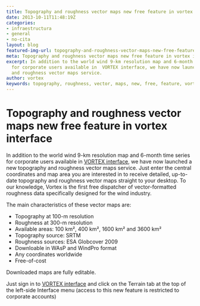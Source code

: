```yaml
---
title: Topography and roughness vector maps new free feature in vortex interface
date: 2013-10-11T11:48:19Z
categories:
- infraestructura
- general
- no-cita
layout: blog
featured-img-url: topography-and-roughness-vector-maps-new-free-feature-in-vortex-interface.png
meta: Topography and roughness vector maps new free feature in vortex interface
excerpt: In addition to the world wind 9-km resolution map and 6-month time series
  for corporate users available in  VORTEX interface, we have now launched a new topography
  and roughness vector maps service.
author: vortex
keywords: topography, roughness, vector, maps, new, free, feature, vortex, interface
---
```


# Topography and roughness vector maps new free feature in vortex interface

In addition to the world wind 9-km resolution map and 6-month time series for corporate users available in  [VORTEX interface](http://vortex.us2.list-manage.com/track/click?u=0bf80c7042a06b8b5c7117de7&id=b167ef570f&e=d0ef871ed3), we have now launched a new topography and roughness vector maps service. Just enter the central coordinates and map area you are interested in to receive detailed, up-to-date topography and roughness vector maps straight to your desktop. To our knowledge, Vortex is the first free dispatcher of vector-formatted roughness data specifically designed for the wind industry.

The main characteristics of these vector maps are:

- Topography at 100-m resolution
- Roughness at 300-m resolution
- Available areas:
  100 km², 400 km², 1600 km² and 3600 km²
- Topography source: SRTM
- Roughness sources: ESA Globcover 2009
- Downloable in WAsP and WindPro format
- Any coordinates worldwide
- Free-of-cost

Downloaded maps are fully editable.

Just sign in to [VORTEX interface](http://vortex.us2.list-manage1.com/track/click?u=0bf80c7042a06b8b5c7117de7&id=df756155a9&e=d0ef871ed3) and click on the Terrain tab at the top of the left-side Interface menu (access to this new feature is restricted to corporate accounts)